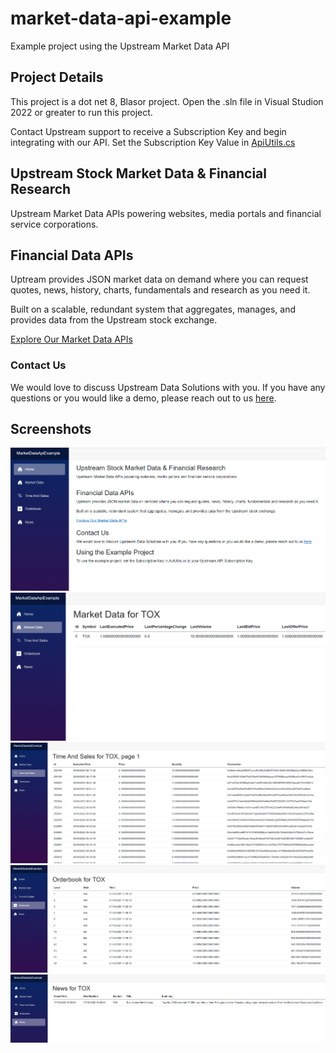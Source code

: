 # market-data-api-example
Example project using the Upstream Market Data API


## Project Details

This project is a dot net 8, Blasor project.  Open the .sln file in Visual Studion 2022 or greater to run this project.

Contact Upstream support to receive a Subscription Key and begin integrating with our API.  Set the Subscription Key Value in [ApiUtils.cs](https://github.com/HorizonFintex/market-data-api-example/blob/dev/MarketDataApiExample/ApiUtils.cs)

## Upstream Stock Market Data & Financial Research
Upstream Market Data APIs powering websites, media portals and financial service corporations.


## Financial Data APIs
Uptream provides JSON market data on demand where you can request quotes, news, history, charts, fundamentals and research as you need it.

Built on a scalable, redundant system that aggregates, manages, and provides data from the Upstream stock exchange.

[Explore Our Market Data APIs](https://apideveloper.upstream.exchange/)

### Contact Us
We would love to discuss Upstream Data Solutions with you. If you have any questions or you would like a demo, please reach out to us [here](https://upstream.exchange/#contactUs).

## Screenshots

![Home](https://github.com/HorizonFintex/market-data-api-example/blob/dev/Screenshots/screenshot1.png)
![MarketData](https://github.com/HorizonFintex/market-data-api-example/blob/dev/Screenshots/screenshot2.png)
![TimeAndSales](https://github.com/HorizonFintex/market-data-api-example/blob/dev/Screenshots/screenshot3.png)
![Orderbook](https://github.com/HorizonFintex/market-data-api-example/blob/dev/Screenshots/screenshot4.png)
![News](https://github.com/HorizonFintex/market-data-api-example/blob/dev/Screenshots/screenshot5.png)
